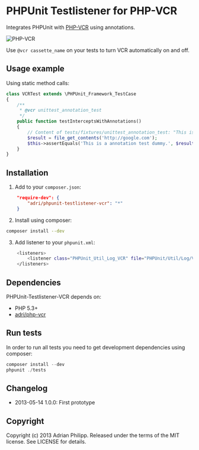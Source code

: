 PHPUnit Testlistener for PHP-VCR
================================

Integrates PHPUnit with [PHP-VCR](http://github.com/adri/php-vcr) using annotations.

![PHP-VCR](https://dl.dropbox.com/u/13186339/blog/php-vcr.png)

Use `@vcr cassette_name` on your tests to turn VCR automatically on and off.

## Usage example

Using static method calls:

``` php
class VCRTest extends \PHPUnit_Framework_TestCase
{    
    /**
     * @vcr unittest_annotation_test
     */
    public function testInterceptsWithAnnotations()
    {
        // Content of tests/fixtures/unittest_annotation_test: "This is a annotation test dummy".
        $result = file_get_contents('http://google.com');
        $this->assertEquals('This is a annotation test dummy.', $result, 'Call was not intercepted (using annotations).');
    }
}
```

## Installation

1. Add to your `composer.json`:

``` json
    "require-dev": {
        "adri/phpunit-testlistener-vcr": "*"
    }
```

2. Install using composer:

``` bash
composer install --dev
```

3. Add listener to your `phpunit.xml`:

``` bash
    <listeners>
        <listener class="PHPUnit_Util_Log_VCR" file="PHPUnit/Util/Log/VCR.php"></listener>
    </listeners>
```

## Dependencies

PHPUnit-Testlistener-VCR depends on:

  * PHP 5.3+
  * [adri/php-vcr](https://github.com/adri/php-vcr)
  
## Run tests

In order to run all tests you need to get development dependencies using composer:

``` php
composer install --dev
phpunit ./tests
```

## Changelog

 * 2013-05-14 1.0.0: First prototype
 
## Copyright
Copyright (c) 2013 Adrian Philipp. Released under the terms of the MIT license. See LICENSE for details.

<!--
name of the projects and all sub-modules and libraries (sometimes they are named different and very confusing to new users)
descriptions of all the project, and all sub-modules and libraries
5-line code snippet on how its used (if it's a library)
copyright and licensing information (or "Read LICENSE")
instruction to grab the documentation
instructions to install, configure, and to run the programs
instruction to grab the latest code and detailed instructions to build it (or quick overview and "Read INSTALL")
list of authors or "Read AUTHORS"
instructions to submit bugs, feature requests, submit patches, join mailing list, get announcements, or join the user or dev community in other forms
other contact info (email address, website, company name, address, etc)
a brief history if it's a replacement or a fork of something else
legal notices (crypto stuff)
-->
